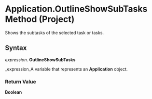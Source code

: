 
# Application.OutlineShowSubTasks Method (Project)

Shows the subtasks of the selected task or tasks.


## Syntax

 _expression_. **OutlineShowSubTasks**

 _expression_A variable that represents an  **Application** object.


### Return Value

 **Boolean**


